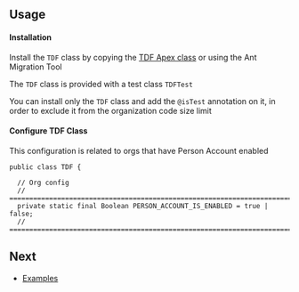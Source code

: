 ## Usage 



#### Installation

Install the ``TDF`` class by copying the [TDF Apex class](https://github.com/benahm/TDF/blob/master/classes/TDF.cls) or using the Ant Migration Tool

The ``TDF`` class is provided with a test class ``TDFTest``

You can install only the ``TDF`` class and add the ``@isTest`` annotation on it, in order to exclude it from the organization code size limit 

#### Configure TDF Class 

This configuration is related to orgs that have Person Account enabled 

  ```apex
public class TDF {

	// Org config
	// ==========================================================================
	private static final Boolean PERSON_ACCOUNT_IS_ENABLED = true | false;
	// ==========================================================================
  ```

## Next

* [Examples](EXAMPLES.md) 
